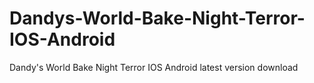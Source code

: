 # Dandys-World-Bake-Night-Terror-IOS-Android
Dandy's World Bake Night Terror IOS Android latest version download
